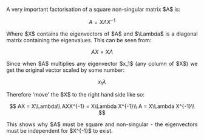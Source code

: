 <div style="text-align: justify">
<p>A very important factorisation of a square non-singular matrix $A$ is:</p>

$$
A = X\Lambda X^{-1}
$$

<p>Where $X$ contains the eigenvectors of $A$ and $\Lambda$ is a diagonal
matrix containing the eigenvalues. This can be seen from:</p>

$$
AX = X\Lambda
$$

<p>Since when $A$ multiplies any eigenvector $x_1$ (any column of $X$) we get
the original vector scaled by some number:</p>

$$
x_1\lambda
$$

<p>Therefore 'move' the $X$ to the right hand side like so:</p>

$$
AX = X\Lambda\\
AXX^{-1} = X\Lambda X^{-1}\\
A = X\Lambda X^{-1}\\
$$

<p> This shows why $A$ must be square and non-singular - the eigenvectors must
be independent for $X^{-1}$ to exist.</p>
</div>
